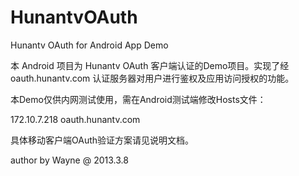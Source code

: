 HunantvOAuth
============

Hunantv OAuth for Android App Demo


本 Android 项目为 Hunantv OAuth 客户端认证的Demo项目。实现了经 oauth.hunantv.com 认证服务器对用户进行鉴权及应用访问授权的功能。

本Demo仅供内网测试使用，需在Android测试端修改Hosts文件：

172.10.7.218	oauth.hunantv.com


具体移动客户端OAuth验证方案请见说明文档。


author by Wayne @ 2013.3.8